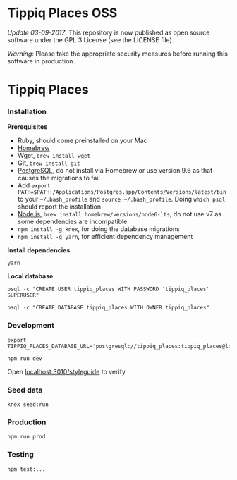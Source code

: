 # Tippiq Places OSS

*Update 03-09-2017*: This repository is now published as open source software under the GPL 3 License (see the LICENSE file).

*Warning*: Please take the appropriate security measures before running this software in production.


Tippiq Places
=============

### Installation

**Prerequisites**
* Ruby, should come preinstalled on your Mac
* [Homebrew](http://http://brew.sh/)
* Wget, `brew install wget`
* [Git](http://git-scm.com/), `brew install git`
* [PostgreSQL](https://github.com/PostgresApp/PostgresApp/releases/download/9.5.5/Postgres-9.5.5.zip), do not install via Homebrew or use version 9.6 as that causes the migrations to fail
* Add `export PATH=$PATH:/Applications/Postgres.app/Contents/Versions/latest/bin` to your `~/.bash_profile` and `source ~/.bash_profile`. Doing `which psql` should report the installation
* [Node.js](https://nodejs.org/), `brew install homebrew/versions/node6-lts`, do not use v7 as some dependencies are incompatible
* `npm install -g knex`, for doing the database migrations
* `npm install -g yarn`, for efficient dependency management

**Install dependencies**

    yarn

**Local database**

    psql -c "CREATE USER tippiq_places WITH PASSWORD 'tippiq_places' SUPERUSER"

    psql -c "CREATE DATABASE tippiq_places WITH OWNER tippiq_places"

### Development

    export TIPPIQ_PLACES_DATABASE_URL='postgresql://tippiq_places:tippiq_places@localhost:5432/tippiq_places'

    npm run dev

Open [localhost:3010/styleguide](http://localhost:3010/styleguide) to verify

### Seed data

    knex seed:run

### Production

    npm run prod

### Testing

    npm test:...
